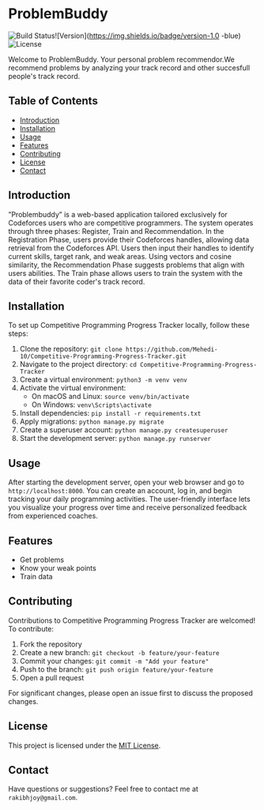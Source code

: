 # ProblemBuddy

![Build Status](https://img.shields.io/badge/build-passing-brightgreen)![Version](https://img.shields.io/badge/version-1.0 -blue)
![License](https://img.shields.io/badge/license-MIT-green)

Welcome to ProblemBuddy. Your personal problem recommendor.We recommend problems by analyzing your track record and other succesfull people's track record.
## Table of Contents

- [Introduction](#introduction)
- [Installation](#installation)
- [Usage](#usage)
- [Features](#features)
- [Contributing](#contributing)
- [License](#license)
- [Contact](#contact)

## Introduction

”Problembuddy” is a web-based application tailored exclusively for Codeforces users who
are competitive programmers. The system operates through three phases: Register, Train and Recommendation. In the Registration Phase, users provide their Codeforces handles, allowing data retrieval from the Codeforces API. Users then input their handles to identify current skills, target rank, and weak areas. Using vectors and cosine similarity, the Recommendation Phase suggests problems that align with users abilities. The Train phase allows users to train the system with the data of their favorite coder's track record.

## Installation

To set up Competitive Programming Progress Tracker locally, follow these steps:

1. Clone the repository: `git clone https://github.com/Mehedi-10/Competitive-Programming-Progress-Tracker.git`
2. Navigate to the project directory: `cd Competitive-Programming-Progress-Tracker`
3. Create a virtual environment: `python3 -m venv venv`
4. Activate the virtual environment:
   - On macOS and Linux: `source venv/bin/activate`
   - On Windows: `venv\Scripts\activate`
5. Install dependencies: `pip install -r requirements.txt`
6. Apply migrations: `python manage.py migrate`
7. Create a superuser account: `python manage.py createsuperuser`
8. Start the development server: `python manage.py runserver`

## Usage

After starting the development server, open your web browser and go to `http://localhost:8000`. You can create an account, log in, and begin tracking your daily programming activities. The user-friendly interface lets you visualize your progress over time and receive personalized feedback from experienced coaches.

## Features

- Get problems
- Know your weak points
- Train data

## Contributing

Contributions to Competitive Programming Progress Tracker are welcomed! To contribute:

1. Fork the repository
2. Create a new branch: `git checkout -b feature/your-feature`
3. Commit your changes: `git commit -m "Add your feature"`
4. Push to the branch: `git push origin feature/your-feature`
5. Open a pull request

For significant changes, please open an issue first to discuss the proposed changes.

## License

This project is licensed under the [MIT License](LICENSE).

## Contact

Have questions or suggestions? Feel free to contact me at `rakibhjoy@gmail.com`.

